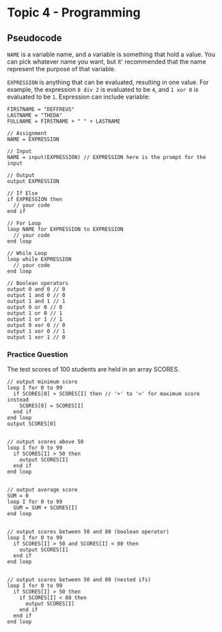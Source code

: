# Topic 4 - Programming

## Pseudocode

`NAME` is a variable name,
and a variable is something that hold a value.
You can pick whatever name you want,
but it' recommended that the name represent the purpose of that variable.

`EXPRESSION` is anything that can be evaluated,
resulting in one value.
For example, the expression `8 div 2` is evaluated to be `4`,
and `1 xor 0` is evaluated to be `1`.
Expression can include variable:

```Pseudocode
FIRSTNAME = "DEFFREUS"
LASTNAME = "THEDA"
FULLNAME = FIRSTNAME + " " + LASTNAME
```



```Pseudocode
// Assignment
NAME = EXPRESSION

// Input
NAME = input(EXPRESSION) // EXPRESSION here is the prompt for the input

// Output
output EXPRESSION

// If Else
if EXPRESSION then
  // your code
end if

// For Loop
loop NAME for EXPRESSION to EXPRESSION
  // your code
end loop

// While Loop
loop while EXPRESSION
  // your code
end loop

// Boolean operators
output 0 and 0 // 0
output 1 and 0 // 0
output 1 and 1 // 1
output 0 or 0 // 0
output 1 or 0 // 1
output 1 or 1 // 1
output 0 xor 0 // 0
output 1 xor 0 // 1
output 1 xor 1 // 0
```

### Practice Question

The test scores of 100 students are held in an array SCORES.

```Pseudocode
// output minimum score
loop I for 0 to 99
  if SCORES[0] > SCORES[I] then // '>' to '<' for maximum score instead
    SCORES[0] = SCORES[I]
  end if
end loop
output SCORES[0]


// output scores above 50
loop I for 0 to 99
  if SCORES[I] > 50 then
    output SCORES[I]
  end if
end loop


// output average score
SUM = 0
loop I for 0 to 99
  SUM = SUM + SCORES[I]
end loop


// output scores between 50 and 80 (boolean operator)
loop I for 0 to 99
  if SCORES[I] > 50 and SCORES[I] < 80 then
    output SCORES[I]
  end if
end loop


// output scores between 50 and 80 (nested ifs)
loop I for 0 to 99
  if SCORES[I] > 50 then
    if SCORES[I] < 80 then
      output SCORES[I]
    end if
  end if
end loop
```
